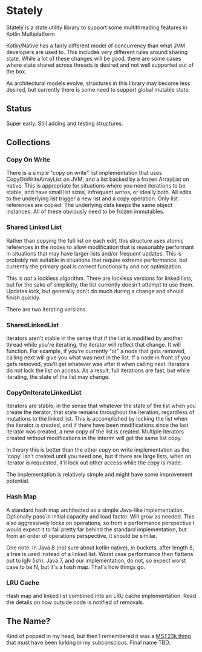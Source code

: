 # Stately

Stately is a state utility library to support some multithreading features in Kotlin Multiplatform

Kotlin/Native has a fairly different model of concurrency than what JVM developers are used to. This includes very 
different rules around sharing state. While a lot of these changes will be good, there are some cases where state 
shared across threads is desired and not well supported out of the box.

As architectural models evolve, structures in this library may become less desired, but currently there is some need
to support global mutable state.

## Status

Super early. Still adding and testing structures.

## Collections

### Copy On Write

There is a simple "copy on write" list implementation that uses CopyOnWriteArrayList on JVM, and a list backed by
a frozen ArrayList on native. This is appropriate for situations where you need iterations to be stable, and have small
list sizes, infrequent writes, or ideally both. All edits to the underlying list trigger a new list and a copy operation.
Only list references are copied. The underlying data keeps the same object instances. All of these obviously need to be 
frozen immutables.

### Shared Linked List

Rather than copying the full list on each edit, this structure uses atomic references in the nodes to allow modification
that is reasonably performant in situations that may have larger lists and/or frequent updates. This is probably not
suitable in situations that require extreme performance, but currently the primary goal is correct functionality and 
not optimization.

This is *not* a lockless algorithm. There are lockless versions for linked lists, but for the sake of simplicity, the 
list currently doesn't attempt to use them. Updates lock, but generally don't do much during a change and should finish
quickly.

There are two iterating versions.

### SharedLinkedList

Iterators aren't stable in the sense that if the list is modified by another thread while you're iterating, the iterator
will reflect that change. It will function. For example, if you're currently "at" a node that gets removed, calling
next will give you what was next in the list. If a node in front of you gets removed, you'll get whatever was after it
when calling next. Iterators do not lock the list on access. As a result, full iterations are fast, but while iterating,
the state of the list may change.

### CopyOnIterateLinkedList

Iterators are stable, in the sense that whatever the state of the list when you create the iterator, that state remains
throughout the iteration, regardless of mutations to the linked list. This is accomplished by locking the list when
the iterator is created, and if there have been modifications since the last iterator was created, a new copy of the 
list is created. Multiple iterators created without modifications in the interim will get the same list copy.

In theory this is better than the other copy on write implementation as the 'copy' isn't created until you need one, 
but if there are large lists, when an iterator is requested, it'll lock out other access while the copy is made.

The implementation is relatively simple and might have some improvement potential.

### Hash Map

A standard hash map architected as a simple Java-like implementation. Optionally pass in initial capacity and load factor.
Will grow as needed. This also aggressively locks on operations, so from a performance perspective I would expect it 
to fall pretty far behind the standard implementation, but from an order of operations perspective, it should be similar.

One note. In Java 8 (not sure about kotlin native), in buckets, after length 8, a tree is used instead of a linked list.
Worst case performance then flattens out to lgN (ish). Java 7, and our implementation, do not, so expect worst case to
be N, but it's a hash map. That's how things go.

### LRU Cache

Hash map and linked list combined into an LRU cache implementation. Read the details on how outside code is notified 
of removals.

## The Name?

Kind of popped in my head, but then I remembered it was a [MST23k thing](http://www.youtube.com/watch?v=ZKO6M8heGU0&t=9m8s)
that must have been lurking in my subconscious. Final name TBD.